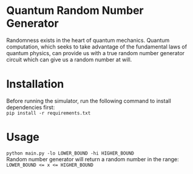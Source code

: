 # Quantum Random Number Generator
Randomness exists in the heart of quantum mechanics. Quantum computation, which seeks to take advantage of the fundamental laws of quantum physics,
can provide us with a true random number generator circuit which can give us a random number at will.

# Installation
Before running the simulator, run the following command to install dependencies first: <br>
`pip install -r requirements.txt`

# Usage
`python main.py -lo LOWER_BOUND -hi HIGHER_BOUND` <br>
Random number generator will return a random number in the range: `LOWER_BOUND <= x <= HIGHER_BOUND`
